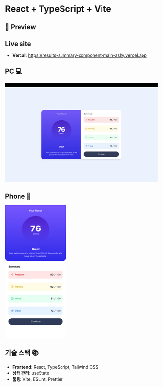 # React + TypeScript + Vite

## 📸 Preview

## Live site

- **Vercal**: https://results-summary-component-main-ashy.vercel.app

## PC 💻

<p align="left">
  <img src="./src/assets/screenshot/pc-lg_1.png" width="500"  />
</p>

## Phone 📱

<p align="left">
  <img src="./src/assets/screenshot/m-sm_1.png" width="200" />
</p>

## 기술 스택 📚

- **Frontend**: React, TypeScript, Tailwind CSS
- **상태 관리**: useState
- **툴링**: Vite, ESLint, Prettier
